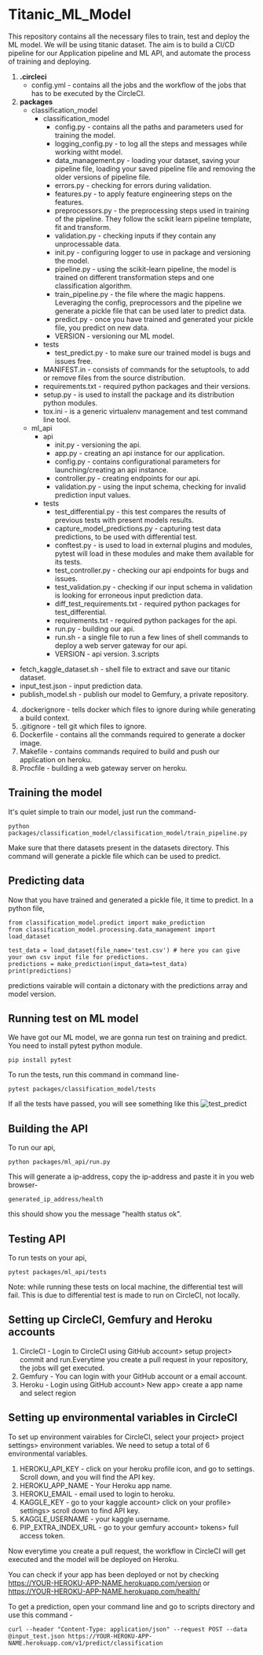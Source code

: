 # Titanic_ML_Model
This repository contains all the necessary files to train, test and deploy the ML model. We will be using titanic dataset.
The aim is to build a CI/CD pipeline for our Application pipeline and ML API, and automate the process of training and deploying.

1. **.circleci**
   - config.yml -  contains all the jobs and the workflow of the jobs that has to be executed by the CircleCI.
2. **packages**
   - classification_model
      - classification_model
        - config.py - contains all the paths and parameters used for training the model.
        - logging_config.py - to log all the steps and messages while working witht model.
        - data_management.py - loading your dataset, saving your pipeline file, loading your saved pipeline file and removing the older versions of pipeline file.
        - errors.py - checking for errors during validation.
        - features.py - to apply feature engineering steps on the features.
        - preprocessors.py - the preprocessing steps used in training of the pipeline. They follow the scikit learn pipeline template, fit and transform.
        - validation.py - checking inputs if they contain any unprocessable data.
        - init.py - configuring logger to use in package and versioning the model.
        - pipeline.py - using the scikit-learn pipeline, the model is trained on different transformation steps and one classification algorithm.
        - train_pipeline.py - the file where the magic happens. Leveraging the config, preprocessors and the pipeline we generate a pickle file that can be used later to predict data.
        - predict.py - once you have trained and generated your pickle file, you predict on new data.
        - VERSION - versioning our ML model.  
      - tests
        - test_predict.py - to make sure our trained model is bugs and issues free. 
      - MANIFEST.in - consists of commands for the setuptools, to add or remove files from the source distribution.
      - requirements.txt - required python packages and their versions.
      - setup.py - is used to install the package and its distribution python modules. 
      - tox.ini - is a generic virtualenv management and test command line tool.
   - ml_api
     - api 
       - init.py - versioning the api.
       - app.py - creating an api instance for our application.
       - config.py - contains configurational parameters for launching/creating an api instance.
       - controller.py - creating endpoints for our api.
       - validation.py - using the input schema, checking for invalid prediction input values.
     - tests
       - test_differential.py - this test compares the results of previous tests with present models results.
       - capture_model_predictions.py - capturing test data predictions, to be used with differential test.
       - conftest.py - is used to load in external plugins and modules, pytest will load in these modules and make them available for its tests.
       - test_controller.py - checking our api endpoints for bugs and issues.
       - test_validation.py - checking if our input schema in validation is looking for erroneous input prediction data.
       - diff_test_requirements.txt - required python packages for test_differential.
       - requirements.txt - required python packages for the api.
       - run.py - building our api.
       - run.sh - a single file to run a few lines of shell commands to deploy a web server gateway for our api.
       - VERSION - api version.
3.scripts
  - fetch_kaggle_dataset.sh - shell file to extract and save our titanic dataset.
  - input_test.json - input prediction data.
  - publish_model.sh - publish our model to Gemfury, a private repository.
4. .dockerignore - tells docker which files to ignore during while generating a build context.
5. .gitignore - tell git which files to ignore.
6. Dockerfile - contains all the commands required to generate a docker image.
7. Makefile - contains commands required to build and push our application on heroku.
8. Procfile - building a web gateway server on heroku. 


## Training the model
It's quiet simple to train our model, just run the command-
``` 
python packages/classification_model/classification_model/train_pipeline.py
```
Make sure that there datasets present in the datasets directory.
This command will generate a pickle file which can be used to predict.


## Predicting data
Now that you have trained and generated a pickle file, it time to predict.
In a python file,
```
from classification_model.predict import make_prediction
from classification_model.processing.data_management import load_dataset

test_data = load_dataset(file_name='test.csv') # here you can give your own csv input file for predictions.
predictions = make_prediction(input_data=test_data)
print(predictions)
```
predictions vairable will contain a dictonary with the predictions array and model version.


## Running test on ML model
We have got our ML model, we are gonna run test on training and predict.
You need to install pytest python module.
```
pip install pytest
```
To run the tests, run this command in command line- 
```
pytest packages/classification_model/tests
```
If all the tests have passed, you will see something like this 
![test_predict](https://user-images.githubusercontent.com/70632625/111276500-6638a180-865d-11eb-9330-52033daa6622.PNG)


## Building the API
To run our api,
```
python packages/ml_api/run.py
```
This will generate a ip-address, copy the ip-address and paste it in you web browser-
```
generated_ip_address/health
```
this should show you the message "health status ok". 


## Testing API
To run tests on your api,
```
pytest packages/ml_api/tests
```
Note: while running these tests on local machine, the differential test will fail. This is due to differential test is made to run on CircleCI, not locally.


## Setting up CircleCI, Gemfury and Heroku accounts
1. CircleCI - Login to CircleCI using GitHub account> setup project> commit and run.Everytime you create a pull request in your repository, the jobs will get executed.
2. Gemfury - You can login with your GitHub account or a email account.
3. Heroku - Login using GitHub account> New app> create a app name and select region


## Setting up environmental variables in CircleCI
To set up environment vairables for CircleCI, select your project> project settings> environment variables.
We need to setup a total of 6 environmental variables.
   1. HEROKU_API_KEY - click on your heroku profile icon, and go to settings. Scroll down, and you will find the API key.
   2. HEROKU_APP_NAME - Your Heroku app name.
   3. HEROKU_EMAIL - email used to login to heroku.
   4. KAGGLE_KEY - go to your kaggle account> click on your profile> settings> scroll down to find API key.
   5. KAGGLE_USERNAME - your kaggle username.
   6. PIP_EXTRA_INDEX_URL - go to your gemfury account> tokens> full access token.

Now everytime you create a pull request, the workflow in CircleCI will get executed and the model will be deployed on Heroku.

You can check if your app has been deployed or not by checking https://YOUR-HEROKU-APP-NAME.herokuapp.com/version or https://YOUR-HEROKU-APP-NAME.herokuapp.com/health/

To get a prediction, open your command line and go to scripts directory and use this command -
```
curl --header "Content-Type: application/json" --request POST --data @input_test.json https://YOUR-HEROKU-APP-NAME.herokuapp.com/v1/predict/classification
```
